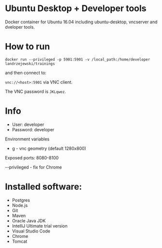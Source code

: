 # Ubuntu Desktop + Developer tools

Docker container for Ubuntu 16.04 including ubuntu-desktop, vncserver and dveloper tools.

# How to run

`docker run --privileged -p 5901:5901 -v /local_path:/home/developer landrzejewski/trainings`

and then connect to:

`vnc://<host>:5901` via VNC client.

The VNC password is `JKLqwez`.

# Info

- User: developer
- Password: developer

Environment variables

- g - vnc geometry (default 1280x800)

Exposed ports: 8080-8100

--privileged - fix for Chrome 

# Installed software:

- Postgres
- Node.js
- Git
- Maven
- Oracle Java JDK
- IntelliJ Ultimate trial version
- Visual Studio Code
- Chrome
- Tomcat